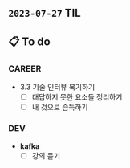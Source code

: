 ## `2023-07-27` TIL

## 📋 To do

### CAREER

- 3.3 기술 인터뷰 복기하기
  - [ ] 대답하지 못한 요소들 정리하기
  - [ ] 내 것으로 습득하기

### DEV

- **kafka**
  - [ ] 강의 듣기